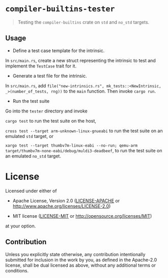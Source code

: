 # `compiler-builtins-tester`

> Testing the `compiler-builtins` crate on `std` and `no_std` targets.

## Usage

- Define a test case template for the intrinsic.

In `src/main.rs`, create a new struct representing the intrinsic to test and
implement the `TestCase` trait for it.

- Generate a test file for the intrinsic.

In `src/main.rs`, add `file("new-intrinsics.rs", mk_tests::<NewIntrinsic,
_>(number_of_tests, rng))` to the `main` function. Then invoke `cargo run`.

- Run the test suite

Go into the `tester` directory and invoke

`cargo test` to run the test suite on the host,

`cross test --target arm-unknown-linux-gnueabi` to run the test suite on an
emulated `std` target, or

`xargo test --target thumbv7m-linux-eabi --no-run; qemu-arm
target/thumbv7m-none-eabi/debug/muldi3-deadbeef`, to run the test suite on an
emulated `no_std` target.

# License

Licensed under either of

- Apache License, Version 2.0 ([LICENSE-APACHE](LICENSE-APACHE) or
  http://www.apache.org/licenses/LICENSE-2.0)

- MIT license ([LICENSE-MIT](LICENSE-MIT) or http://opensource.org/licenses/MIT)

at your option.

## Contribution

Unless you explicitly state otherwise, any contribution intentionally submitted
for inclusion in the work by you, as defined in the Apache-2.0 license, shall be
dual licensed as above, without any additional terms or conditions.
